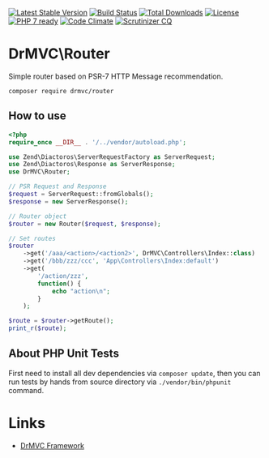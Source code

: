 [![Latest Stable Version](https://poser.pugx.org/drmvc/router/v/stable)](https://packagist.org/packages/drmvc/router)
[![Build Status](https://travis-ci.org/drmvc/router.svg?branch=master)](https://travis-ci.org/drmvc/router)
[![Total Downloads](https://poser.pugx.org/drmvc/router/downloads)](https://packagist.org/packages/drmvc/router)
[![License](https://poser.pugx.org/drmvc/router/license)](https://packagist.org/packages/drmvc/router)
[![PHP 7 ready](https://php7ready.timesplinter.ch/drmvc/router/master/badge.svg)](https://travis-ci.org/drmvc/router)
[![Code Climate](https://codeclimate.com/github/drmvc/router/badges/gpa.svg)](https://codeclimate.com/github/drmvc/router)
[![Scrutinizer CQ](https://scrutinizer-ci.com/g/drmvc/router/badges/quality-score.png?b=master)](https://scrutinizer-ci.com/g/drmvc/router/)

# DrMVC\Router

Simple router based on PSR-7 HTTP Message recommendation.

    composer require drmvc/router

## How to use

```php
<?php
require_once __DIR__ . '/../vendor/autoload.php';

use Zend\Diactoros\ServerRequestFactory as ServerRequest;
use Zend\Diactoros\Response as ServerResponse;
use DrMVC\Router;

// PSR Request and Response
$request = ServerRequest::fromGlobals();
$response = new ServerResponse();

// Router object
$router = new Router($request, $response);

// Set routes
$router
    ->get('/aaa/<action>/<action2>', DrMVC\Controllers\Index::class)
    ->get('/bbb/zzz/ccc', 'App\Controllers\Index:default')
    ->get(
        '/action/zzz',
        function() {
            echo "action\n";
        }
    );

$route = $router->getRoute();
print_r($route);
```

## About PHP Unit Tests

First need to install all dev dependencies via `composer update`, then
you can run tests by hands from source directory via `./vendor/bin/phpunit` command.

# Links

* [DrMVC Framework](https://drmvc.com)
